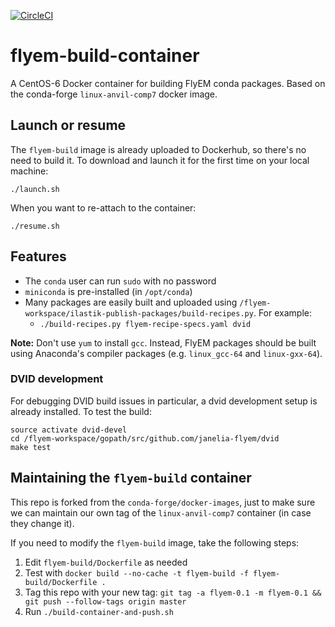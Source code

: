 [![CircleCI](https://circleci.com/gh/janelia-flyem/flyem-build-container/tree/master.svg?style=shield)](https://circleci.com/gh/janelia-flyem/flyem-build-container/tree/master)

# flyem-build-container

A CentOS-6 Docker container for building FlyEM conda packages.
Based on the conda-forge `linux-anvil-comp7` docker image.


## Launch or resume

The `flyem-build` image is already uploaded to Dockerhub, so there's no need to build it.
To download and launch it for the first time on your local machine:

```
./launch.sh
``` 

When you want to re-attach to the container:

```
./resume.sh
```


## Features

- The `conda` user can run `sudo` with no password
- `miniconda` is pre-installed (in `/opt/conda`)
- Many packages are easily built and uploaded using `/flyem-workspace/ilastik-publish-packages/build-recipes.py`.  For example:
   - `./build-recipes.py flyem-recipe-specs.yaml dvid`

**Note:** Don't use `yum` to install `gcc`.  Instead, FlyEM packages should be built
using Anaconda's compiler packages (e.g. `linux_gcc-64` and `linux-gxx-64`).


### DVID development

For debugging DVID build issues in particular, a dvid development
setup is already installed.  To test the build:

```
source activate dvid-devel
cd /flyem-workspace/gopath/src/github.com/janelia-flyem/dvid
make test
```


## Maintaining the `flyem-build` container

This repo is forked from the `conda-forge/docker-images`, just to make sure we
can maintain our own tag of the `linux-anvil-comp7` container (in case they change it).

If you need to modify the `flyem-build` image, take the following steps:

1. Edit `flyem-build/Dockerfile` as needed
2. Test with `docker build --no-cache -t flyem-build -f flyem-build/Dockerfile .`
3. Tag this repo with your new tag: `git tag -a flyem-0.1 -m flyem-0.1 && git push --follow-tags origin master`
4. Run `./build-container-and-push.sh`
